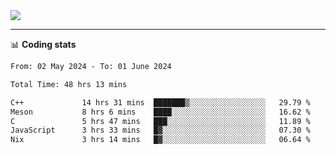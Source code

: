 <picture>
  <source
  srcset="https://github-readme-stats.vercel.app/api?username=sant0s12&show_icons=true&theme=dark"
  media="(prefers-color-scheme: dark)"
  />
  <source
  srcset="https://github-readme-stats.vercel.app/api?username=sant0s12&show_icons=true"
  media="(prefers-color-scheme: light)"
  />
  <img src="https://github-readme-stats.vercel.app/api?username=sant0s12&show_icons=true" />
</picture>

---

📊 **Coding stats**

<!--START_SECTION:waka-->

```txt
From: 02 May 2024 - To: 01 June 2024

Total Time: 48 hrs 13 mins

C++             14 hrs 31 mins  ███████▒░░░░░░░░░░░░░░░░░   29.79 %
Meson           8 hrs 6 mins    ████░░░░░░░░░░░░░░░░░░░░░   16.62 %
C               5 hrs 47 mins   ███░░░░░░░░░░░░░░░░░░░░░░   11.89 %
JavaScript      3 hrs 33 mins   █▓░░░░░░░░░░░░░░░░░░░░░░░   07.30 %
Nix             3 hrs 14 mins   █▓░░░░░░░░░░░░░░░░░░░░░░░   06.64 %
```

<!--END_SECTION:waka-->
